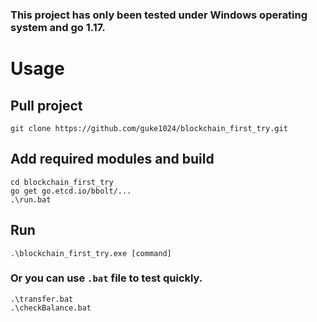 ### This project has only been tested under Windows operating system and go 1.17.

# Usage

## Pull project
```shell
git clone https://github.com/guke1024/blockchain_first_try.git
```

## Add required modules and build
```shell
cd blockchain_first_try
go get go.etcd.io/bbolt/...
.\run.bat
```
## Run
```shell
.\blockchain_first_try.exe [command]
```

### Or you can use `.bat` file to test quickly.
```shell
.\transfer.bat
.\checkBalance.bat
```
